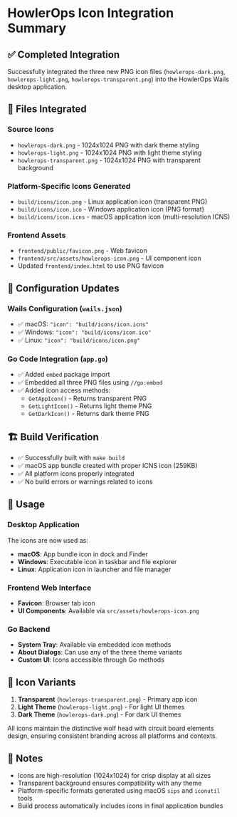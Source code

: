 # HowlerOps Icon Integration Summary

## ✅ Completed Integration

Successfully integrated the three new PNG icon files (`howlerops-dark.png`, `howlerops-light.png`, `howlerops-transparent.png`) into the HowlerOps Wails desktop application.

## 📁 Files Integrated

### Source Icons
- `howlerops-dark.png` - 1024x1024 PNG with dark theme styling
- `howlerops-light.png` - 1024x1024 PNG with light theme styling  
- `howlerops-transparent.png` - 1024x1024 PNG with transparent background

### Platform-Specific Icons Generated
- `build/icons/icon.png` - Linux application icon (transparent PNG)
- `build/icons/icon.ico` - Windows application icon (PNG format)
- `build/icons/icon.icns` - macOS application icon (multi-resolution ICNS)

### Frontend Assets
- `frontend/public/favicon.png` - Web favicon
- `frontend/src/assets/howlerops-icon.png` - UI component icon
- Updated `frontend/index.html` to use PNG favicon

## 🔧 Configuration Updates

### Wails Configuration (`wails.json`)
- ✅ macOS: `"icon": "build/icons/icon.icns"`
- ✅ Windows: `"icon": "build/icons/icon.ico"`
- ✅ Linux: `"icon": "build/icons/icon.png"`

### Go Code Integration (`app.go`)
- ✅ Added `embed` package import
- ✅ Embedded all three PNG files using `//go:embed`
- ✅ Added icon access methods:
  - `GetAppIcon()` - Returns transparent PNG
  - `GetLightIcon()` - Returns light theme PNG
  - `GetDarkIcon()` - Returns dark theme PNG

## 🏗️ Build Verification

- ✅ Successfully built with `make build`
- ✅ macOS app bundle created with proper ICNS icon (259KB)
- ✅ All platform icons properly integrated
- ✅ No build errors or warnings related to icons

## 🎯 Usage

### Desktop Application
The icons are now used as:
- **macOS**: App bundle icon in dock and Finder
- **Windows**: Executable icon in taskbar and file explorer
- **Linux**: Application icon in launcher and file manager

### Frontend Web Interface
- **Favicon**: Browser tab icon
- **UI Components**: Available via `src/assets/howlerops-icon.png`

### Go Backend
- **System Tray**: Available via embedded icon methods
- **About Dialogs**: Can use any of the three theme variants
- **Custom UI**: Icons accessible through Go methods

## 🔄 Icon Variants

1. **Transparent** (`howlerops-transparent.png`) - Primary app icon
2. **Light Theme** (`howlerops-light.png`) - For light UI themes
3. **Dark Theme** (`howlerops-dark.png`) - For dark UI themes

All icons maintain the distinctive wolf head with circuit board elements design, ensuring consistent branding across all platforms and contexts.

## 📝 Notes

- Icons are high-resolution (1024x1024) for crisp display at all sizes
- Transparent background ensures compatibility with any theme
- Platform-specific formats generated using macOS `sips` and `iconutil` tools
- Build process automatically includes icons in final application bundles
